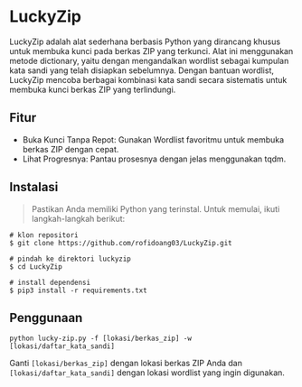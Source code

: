 # LuckyZip
LuckyZip adalah alat sederhana berbasis Python yang dirancang khusus untuk membuka kunci pada berkas ZIP yang terkunci. Alat ini menggunakan metode dictionary, yaitu dengan mengandalkan wordlist sebagai kumpulan kata sandi yang telah disiapkan sebelumnya. Dengan bantuan wordlist, LuckyZip mencoba berbagai kombinasi kata sandi secara sistematis untuk membuka kunci berkas ZIP yang terlindungi.


## Fitur
- Buka Kunci Tanpa Repot: Gunakan Wordlist favoritmu untuk membuka berkas ZIP dengan cepat.
- Lihat Progresnya: Pantau prosesnya dengan jelas menggunakan tqdm.

## Instalasi
> Pastikan Anda memiliki Python yang terinstal. Untuk memulai, ikuti langkah-langkah berikut:
```
# klon repositori
$ git clone https://github.com/rofidoang03/LuckyZip.git

# pindah ke direktori luckyzip
$ cd LuckyZip

# install dependensi
$ pip3 install -r requirements.txt
```

## Penggunaan
```
python lucky-zip.py -f [lokasi/berkas_zip] -w [lokasi/daftar_kata_sandi]

```
Ganti `[lokasi/berkas_zip]` dengan lokasi berkas ZIP Anda dan `[lokasi/daftar_kata_sandi]` dengan lokasi wordlist yang ingin digunakan.
